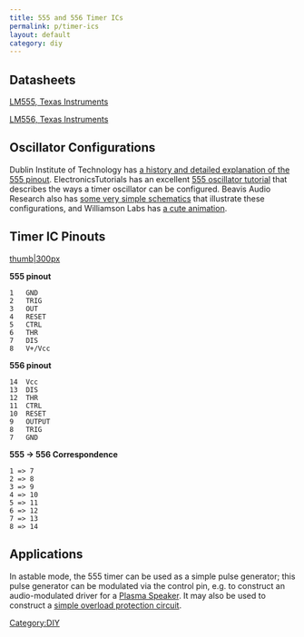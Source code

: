 ```yaml
---
title: 555 and 556 Timer ICs
permalink: p/timer-ics
layout: default
category: diy
---
```


Datasheets
----------

[LM555, Texas Instruments](http://www.ti.com/lit/ds/symlink/lm555.pdf)

[LM556, Texas Instruments](http://www.ti.com/lit/ds/symlink/lm556.pdf)

Oscillator Configurations
-------------------------

Dublin Institute of Technology has [a history and detailed explanation of the 555 pinout](http://www.electronics.dit.ie/staff/mtully/555%20folder/555%20timer.htm). ElectronicsTutorials has an excellent [555 oscillator tutorial](http://www.electronics-tutorials.ws/waveforms/555_oscillator.html) that describes the ways a timer oscillator can be configured. Beavis Audio Research also has [some very simple schematics](http://www.beavisaudio.com/library/555/555.htm) that illustrate these configurations, and Williamson Labs has [a cute animation](http://www.williamson-labs.com/480_555.htm).

Timer IC Pinouts
----------------

[thumb|300px](/File:555-556_pinout.png "wikilink")

**555 pinout**

    1   GND
    2   TRIG
    3   OUT
    4   RESET
    5   CTRL
    6   THR
    7   DIS
    8   V+/Vcc

**556 pinout**

    14  Vcc
    13  DIS
    12  THR
    11  CTRL
    10  RESET
    9   OUTPUT
    8   TRIG
    7   GND

**555 → 556 Correspondence**

    1 => 7
    2 => 8
    3 => 9
    4 => 10
    5 => 11
    6 => 12
    7 => 13
    8 => 14

Applications
------------

In astable mode, the 555 timer can be used as a simple pulse generator; this pulse generator can be modulated via the control pin, e.g. to construct an audio-modulated driver for a [Plasma Speaker](/Plasma_Speaker "wikilink"). It may also be used to construct a [simple overload protection circuit](http://creation-electronics.blogspot.com/2011/01/overload-protection-circuit-using-555.html).

[Category:DIY](/Category:DIY "wikilink")
